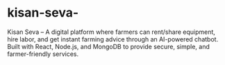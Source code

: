 # kisan-seva-
Kisan Seva – A digital platform where farmers can rent/share equipment, hire labor, and get instant farming advice through an AI-powered chatbot. Built with React, Node.js, and MongoDB to provide secure, simple, and farmer-friendly services.
